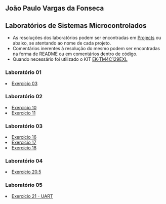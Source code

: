 <h2>João Paulo Vargas da Fonseca</h2>
<h2>Laboratórios de Sistemas Microcontrolados</h2>
<ul>
<li>As resoluções dos laboratórios podem ser encontradas em <a href="Projects/" target="_blank">Projects</a> ou abaixo, se atentando ao nome de cada projeto.</li>
<li>Comentários inerentes à resolução do mesmo podem ser encontradas na forma de README ou em comentários dentro de código.</li>
<li>Quando necessário foi utilizado o KIT <a href="https://www.ti.com/tool/EK-TM4C129EXL?utm_source=google&utm_medium=cpc&utm_campaign=epd-null-amcu-ARM-Based_MCUs-cpc-pf-google-wwe&utm_content=ARM-Based_MCUs&ds_k=DYNAMIC+SEARCH+ADS&DCM=yes&gclid=Cj0KCQjw3f6HBhDHARIsAD_i3D9aC62UtTOgbE0QCVu-koU7rF0xnq3obij4Kv-6cP43j6G8lW6bLBAaAh7TEALw_wcB&gclsrc=aw.ds " target="_parent">EK-TM4C129EXL</a></li>
</ul>
<h3>Laboratório 01</h3>
<lu><li><a href="https://github.com/rks6/TM4C1294_SM_IAR9" target="_parent">Exercício 03</a></li></lu>
<h3>Laboratório 02</h3>
<lu>
    <li><a href="Projects/Exerc_10/" target="_blank">Exercício 10</a></li>
    <li><a href="Projects/Exerc_11/" target="_blank">Exercício 11</a></li>
</lu>
<h3>Laboratório 03</h3>
<lu>
    <li><a href="Projects/Exerc_16/" target="_blank">Exercício 16</a></li>
    <li><a href="Projects/Exerc_17/" target="_blank">Exercício 17</a></li>
    <li><a href="Projects/Exerc_18/" target="_blank">Exercício 18</a></li>
</lu>
<h3>Laboratório 04</h3>
<lu>
    <li><a href="Projects/Exerc_20_5/" target="_blank">Exercício 20.5</a></li>
</lu>
<h3>Laboratório 05</h3>
<lu>
    <li><a href="Projects/Ex21_UART/" target="_blank">Exercício 21 - UART</a></li>
</lu>